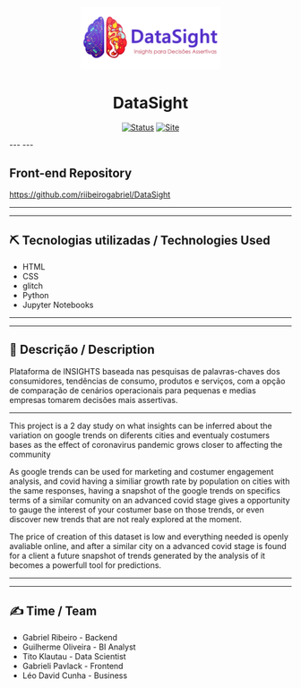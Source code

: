 <p align="center">
  <a href="" rel="noopener">
 <img src="images\datasightlogo.png" alt="Project logo" width=250px></a>
</p>

<div align="center">
<h1> DataSight </h1>
</div>
<div align="center">

[![Status](https://img.shields.io/badge/status-active-success.svg)]()
[![Site](https://img.shields.io/badge/Clique%20me-%20para%20visualizar%20a%20plataforma-brightgreen)](https://datasight.glitch.me/)

</div>
---
---

## Front-end Repository

https://github.com/riibeirogabriel/DataSight

---
---

## ⛏️ Tecnologias utilizadas / Technologies Used
* HTML
* CSS
* glitch
* Python
* Jupyter Notebooks

---
---

## 🧐 Descrição / Description

Plataforma de INSIGHTS baseada nas pesquisas de palavras-chaves dos consumidores, tendências de consumo, produtos e serviços, com a opção de comparação de cenários operacionais para pequenas e medias empresas tomarem decisões mais assertivas.

--- 

This project is a 2 day study on what insights can be inferred about the variation on google trends on diferents cities and eventualy costumers bases as the effect of coronavirus pandemic grows closer to affecting the community

As google trends can be used for marketing and costumer engagement analysis, and covid having a similiar growth rate by population on cities with the same responses, having a snapshot of the google trends on specifics terms of a similar comunity on an advanced covid stage gives a opportunity to gauge the interest of your costumer base on those trends, or even discover new trends that are not realy explored at the moment.

The price of creation of this dataset is low and everything needed is openly avaliable online, and after a similar city on a advanced covid stage is found for a client a future snapshot of trends generated by the analysis of it becomes a powerfull tool for predictions.

---
---
## ✍️ Time / Team
* Gabriel Ribeiro - Backend
* Guilherme Oliveira - BI Analyst
* Tito Klautau - Data Scientist
* Gabrieli Pavlack - Frontend
* Léo David Cunha - Business 
